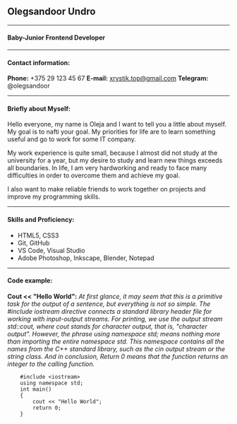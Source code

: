 ## Olegsandoor Undro
---
#### Baby-Junior Frontend Developer
---
#### Contact information:
__Phone:__ +375 29 123 45 67
__E-mail:__ xrystik.top@gmail.com
__Telegram:__ @olegsandoor

---
#### Briefly about Myself:
Hello everyone, my name is Oleja and I want to tell you a little about myself. My goal is to nafti your goal. My priorities for life are to learn something useful and go to work for some IT company.

My work experience is quite small, because I almost did not study at the university for a year, but my desire to study and learn new things exceeds all boundaries. In life, I am very hardworking and ready to face many difficulties in order to overcome them and achieve my goal.

 I also want to make reliable friends to work together on projects and improve my programming skills.

---
#### Skills and Proficiency:
- HTML5, CSS3
- Git, GitHub
- VS Code, Visual Studio
- Adobe Photoshop, Inkscape, Blender, Notepad
---
#### Code example:
__Cout << "Hello World":__ _At first glance, it may seem that this is a primitive task for the output of a sentence, but everything is not so simple. The #include iostream directive connects a standard library header file for working with input-output streams. For printing, we use the output stream std::cout, where cout stands for character output, that is, "character output". However, the phrase using namespace std; means nothing more than importing the entire namespace std. This namespace contains all the names from the C++ standard library, such as the cin output stream or the string class. And in conclusion, Return 0 means that the function returns an integer to the calling function._

        #include <iostream>
        using namespace std;
        int main()
        {
            cout << "Hello World";
            return 0;
        }
